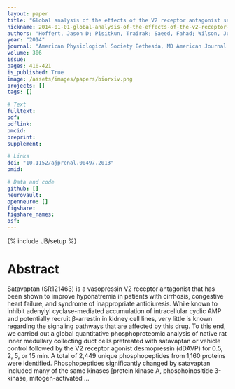 ```yaml
---
layout: paper
title: "Global analysis of the effects of the V2 receptor antagonist satavaptan on protein phosphorylation in collecting duct"
nickname: 2014-01-01-global-analysis-of-the-effects-of-the-v2-receptor-antagonist-satavaptan-on-protein-phosphorylation-in-collecting-duct
authors: "Hoffert, Jason D; Pisitkun, Trairak; Saeed, Fahad; Wilson, Justin L; Knepper, Mark A; "
year: "2014"
journal: "American Physiological Society Bethesda, MD American Journal of Physiology-Renal Physiology"
volume: 306
issue:
pages: 410-421
is_published: True
image: /assets/images/papers/biorxiv.png
projects: []
tags: []

# Text
fulltext:
pdf:
pdflink:
pmcid:
preprint: 
supplement:

# Links
doi: "10.1152/ajprenal.00497.2013"
pmid:

# Data and code
github: []
neurovault:
openneuro: []
figshare:
figshare_names:
osf:
---
```

{% include JB/setup %}

# Abstract

Satavaptan (SR121463) is a vasopressin V2 receptor antagonist that has been shown to improve hyponatremia in patients with cirrhosis, congestive heart failure, and syndrome of inappropriate antidiuresis. While known to inhibit adenylyl cyclase-mediated accumulation of intracellular cyclic AMP and potentially recruit β-arrestin in kidney cell lines, very little is known regarding the signaling pathways that are affected by this drug. To this end, we carried out a global quantitative phosphoproteomic analysis of native rat inner medullary collecting duct cells pretreated with satavaptan or vehicle control followed by the V2 receptor agonist desmopressin (dDAVP) for 0.5, 2, 5, or 15 min. A total of 2,449 unique phosphopeptides from 1,160 proteins were identified. Phosphopeptides significantly changed by satavaptan included many of the same kinases [protein kinase A, phosphoinositide 3-kinase, mitogen-activated …
